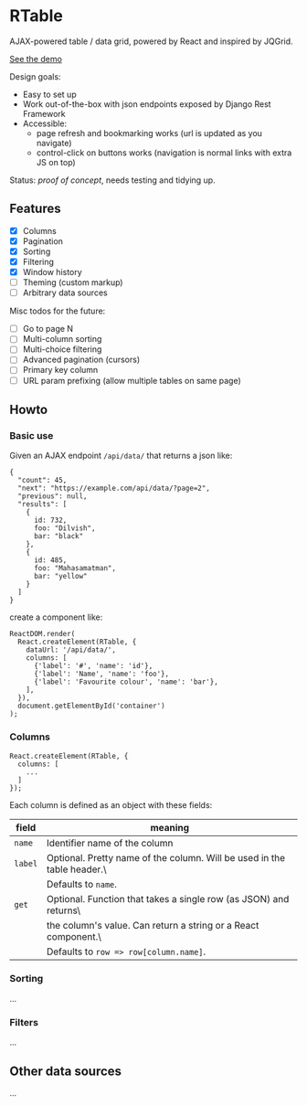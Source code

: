 # RTable

AJAX-powered table / data grid, powered by React and inspired by JQGrid.

[See the demo](https://rawgit.com/Kos/rtable/3fd6638/demo.html)

Design goals:

- Easy to set up
- Work out-of-the-box with json endpoints exposed by Django Rest Framework
- Accessible:
    - page refresh and bookmarking works (url is updated as you navigate)
    - control-click on buttons works (navigation is normal links with extra JS on top)

Status: *proof of concept*, needs testing and tidying up.

## Features

- [x] Columns
- [x] Pagination
- [x] Sorting
- [x] Filtering
- [x] Window history
- [ ] Theming (custom markup)
- [ ] Arbitrary data sources

Misc todos for the future:

- [ ] Go to page N
- [ ] Multi-column sorting
- [ ] Multi-choice filtering
- [ ] Advanced pagination (cursors)
- [ ] Primary key column
- [ ] URL param prefixing (allow multiple tables on same page)

## Howto

### Basic use

Given an AJAX endpoint `/api/data/` that returns a json like:

    {
      "count": 45,
      "next": "https://example.com/api/data/?page=2",
      "previous": null,
      "results": [
        {
          id: 732,
          foo: "Dilvish",
          bar: "black"
        },
        {
          id: 485,
          foo: "Mahasamatman",
          bar: "yellow"
        }
      ]
    }

create a component like:

    ReactDOM.render(
      React.createElement(RTable, {
        dataUrl: '/api/data/',
        columns: [
          {'label': '#', 'name': 'id'},
          {'label': 'Name', 'name': 'foo'},
          {'label': 'Favourite colour', 'name': 'bar'},
        ],
      }),
      document.getElementById('container')
    );

### Columns

```
React.createElement(RTable, {
  columns: [
    ...
  ]
});
```

Each column is defined as an object with these fields:

|  field  |                                 meaning                                 |
| ------- | ----------------------------------------------------------------------- |
| `name`  | Identifier name of the column                                           |
| `label` | Optional. Pretty name of the column. Will be used in the table header.\ |
|         | Defaults to `name`.                                                     |
| `get`   | Optional. Function that takes a single row (as JSON) and returns\       |
|         | the column's value. Can return a string or a React component.\          |
|         | Defaults to `row => row[column.name]`.                                  |


### Sorting

...

### Filters

...

## Other data sources

...
